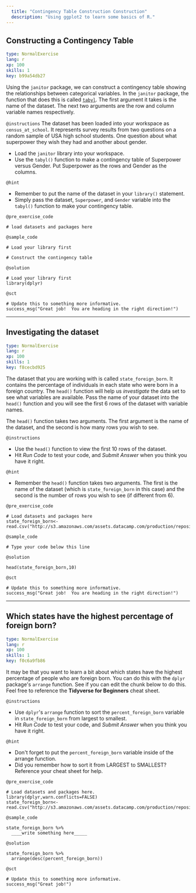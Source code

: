 ```yaml
---
  title: "Contingency Table Construction Construction"
  description: "Using ggplot2 to learn some basics of R."
---
```

## Constructing a Contingency Table

```yaml
type: NormalExercise 
lang: r
xp: 100 
skills: 1
key: b99a54db27   
```

Using the `janitor` package, we can construct a contingency table showing the relationships between categorical variables.  In the `janitor` package, the function that does this is called [`tabyl`](https://www.rdocumentation.org/packages/janitor/versions/1.0.0/topics/tabyl).  The first argument it takes is the name of the dataset.  The next two arguments are the row and column variable names respectively.   


`@instructions`
The dataset has been loaded into your workspace as `census_at_school`. It represents survey results from two questions on a random sample of USA high school students.  One question about what superpower they wish they had and another about gender. 

- Load the `janitor` library into your workspace.
- Use the `tabyl()` function to make a contingency table of Superpower versus Gender.  Put Superpower as the rows and Gender as the columns. 

`@hint`
- Remember to put the name of the dataset in your `library()` statement. 
- Simply pass the dataset, `Superpower`, and `Gender` variable into the `tabyl()` function to make your contingency table. 

`@pre_exercise_code`
```{r}
# load datasets and packages here

```


`@sample_code`

```{r}
# Load your library first

# Construct the contingency table

```

`@solution`

```{r}
# Load your library first
library(dplyr)
```

`@sct`

```{r}
# Update this to something more informative.
success_msg("Great job!  You are heading in the right direction!")
```



---
## Investigating the dataset

```yaml
type: NormalExercise
lang: r
xp: 100
skills: 1
key: f8cecbd925
```
The dataset that you are working with is called `state_foreign_born`.  It contains the percentage of individuals in each state who were born in a foreign country.  The `head()` function will help us *investigate* the data set to see what variables are available.   Pass the name of your dataset into the `head()` function and you will see the first 6 rows of the dataset with variable names. 

The `head()` function takes two arguments.  The first argument is the name of the dataset, and the second is how many rows you wish to see.  


`@instructions`
- Use the `head()` function to view the first 10 rows of the dataset. 
- Hit *Run Code* to test your code, and *Submit Answer* when you think you have it right. 

`@hint`
- Remember the `head()` function takes two arguments.  The first is the name of the dataset (which is `state_foreign_born` in this case) and the second is the number of rows you wish to see (if different from 6).


`@pre_exercise_code`

```{r}
# Load datasets and packages here
state_foreign_born<-read.csv("http://s3.amazonaws.com/assets.datacamp.com/production/repositories/3374/datasets/9e5e6297329fe3304830bf454bc9445bd16f9621/state_foreign_born.csv")

```

`@sample_code`

```{r}
# Type your code below this line

```

`@solution`

```{r}
head(state_foreign_born,10)
```

`@sct`

```{r}
# Update this to something more informative.
success_msg("Great job!  You are heading in the right direction!")
```

---

## Which states have the highest percentage of foreign born?

```yaml
type: NormalExercise
lang: r
xp: 100
skills: 1
key: f0c6a9fb86
```

It may be that you want to learn a bit about which states have the highest percentage of people who are foreign born.   You can do this with the `dplyr` package's `arrange` function. See if you can edit the chunk below to do this. Feel free to reference the **Tidyverse for Beginners** cheat sheet.


`@instructions`
- Use `dplyr`'s `arrange` function to sort the `percent_foreign_born` variable in `state_foreign_born` from largest to smallest.
- Hit *Run Code* to test your code, and *Submit Answer* when you think you have it right.

`@hint`
- Don't forget to put the `percent_foreign_born` variable inside of the arrange function.
- Did you remember how to sort it from LARGEST to SMALLEST?  Reference your cheat sheet for help.


`@pre_exercise_code`

```{r}
# Load datasets and packages here.
library(dplyr,warn.conflicts=FALSE)
state_foreign_born<-read.csv("http://s3.amazonaws.com/assets.datacamp.com/production/repositories/3374/datasets/9e5e6297329fe3304830bf454bc9445bd16f9621/state_foreign_born.csv")
```

`@sample_code`

```{r}
state_foreign_born %>%
  ____write something here_____

```

`@solution`

```{r}
state_foreign_born %>%
  arrange(desc(percent_foreign_born))
```

`@sct`

```{r}
# Update this to something more informative.
success_msg("Great job!")
```

